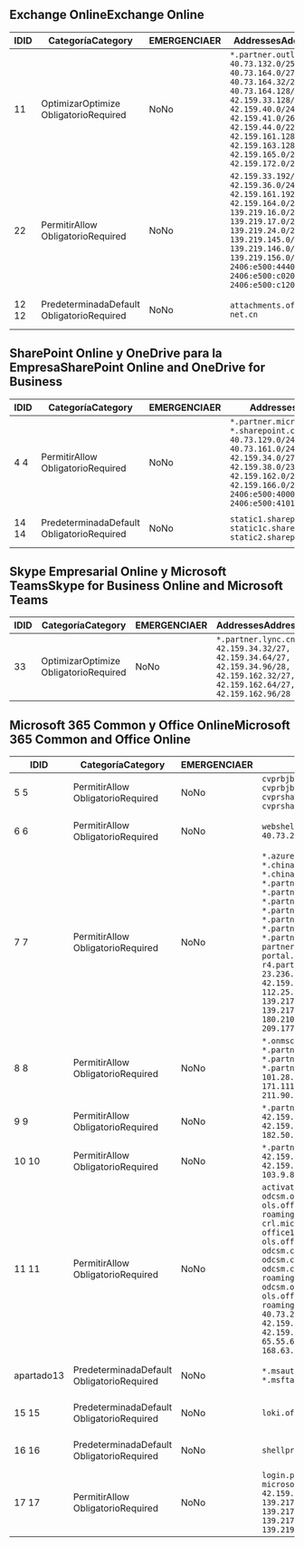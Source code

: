 <!--THIS FILE IS AUTOMATICALLY GENERATED. MANUAL CHANGES WILL BE OVERWRITTEN.-->
<!--Please contact the Office 365 Endpoints team with any questions.-->
<!--China endpoints version 2020033100-->
<!--File generated 2020-03-31 08:00:04.4420-->

## <a name="exchange-online"></a><span data-ttu-id="15603-101">Exchange Online</span><span class="sxs-lookup"><span data-stu-id="15603-101">Exchange Online</span></span>

<span data-ttu-id="15603-102">ID</span><span class="sxs-lookup"><span data-stu-id="15603-102">ID</span></span> | <span data-ttu-id="15603-103">Categoría</span><span class="sxs-lookup"><span data-stu-id="15603-103">Category</span></span> | <span data-ttu-id="15603-104">EMERGENCIA</span><span class="sxs-lookup"><span data-stu-id="15603-104">ER</span></span> | <span data-ttu-id="15603-105">Addresses</span><span class="sxs-lookup"><span data-stu-id="15603-105">Addresses</span></span> | <span data-ttu-id="15603-106">Puertos</span><span class="sxs-lookup"><span data-stu-id="15603-106">Ports</span></span>
-- | -------------------- | -- | ---------------------------------------------------------------------------------------------------------------------------------------------------------------------------------------------------------------------------------------------- | ------------------------
<span data-ttu-id="15603-107">1</span><span class="sxs-lookup"><span data-stu-id="15603-107">1</span></span> | <span data-ttu-id="15603-108">Optimizar</span><span class="sxs-lookup"><span data-stu-id="15603-108">Optimize</span></span><BR><span data-ttu-id="15603-109">Obligatorio</span><span class="sxs-lookup"><span data-stu-id="15603-109">Required</span></span> | <span data-ttu-id="15603-110">No</span><span class="sxs-lookup"><span data-stu-id="15603-110">No</span></span> | `*.partner.outlook.cn`<BR>`40.73.132.0/25, 40.73.164.0/27, 40.73.164.32/28, 40.73.164.128/25, 42.159.33.128/26, 42.159.40.0/24, 42.159.41.0/26, 42.159.44.0/22, 42.159.161.128/26, 42.159.163.128/25, 42.159.165.0/24, 42.159.172.0/22` | <span data-ttu-id="15603-111">**TCP:** 443, 80</span><span class="sxs-lookup"><span data-stu-id="15603-111">**TCP:** 443, 80</span></span>
<span data-ttu-id="15603-112">2</span><span class="sxs-lookup"><span data-stu-id="15603-112">2</span></span> | <span data-ttu-id="15603-113">Permitir</span><span class="sxs-lookup"><span data-stu-id="15603-113">Allow</span></span><BR><span data-ttu-id="15603-114">Obligatorio</span><span class="sxs-lookup"><span data-stu-id="15603-114">Required</span></span> | <span data-ttu-id="15603-115">No</span><span class="sxs-lookup"><span data-stu-id="15603-115">No</span></span> | `42.159.33.192/27, 42.159.36.0/24, 42.159.161.192/27, 42.159.164.0/24, 139.219.16.0/27, 139.219.17.0/24, 139.219.24.0/22, 139.219.145.0/27, 139.219.146.0/24, 139.219.156.0/22, 2406:e500:4440::/43, 2406:e500:c020::/44, 2406:e500:c120::/44` | <span data-ttu-id="15603-116">**TCP:** 25, 443, 53, 80</span><span class="sxs-lookup"><span data-stu-id="15603-116">**TCP:** 25, 443, 53, 80</span></span>
<span data-ttu-id="15603-117">12 </span><span class="sxs-lookup"><span data-stu-id="15603-117">12</span></span> | <span data-ttu-id="15603-118">Predeterminada</span><span class="sxs-lookup"><span data-stu-id="15603-118">Default</span></span><BR><span data-ttu-id="15603-119">Obligatorio</span><span class="sxs-lookup"><span data-stu-id="15603-119">Required</span></span> | <span data-ttu-id="15603-120">No</span><span class="sxs-lookup"><span data-stu-id="15603-120">No</span></span> | `attachments.office365-net.cn` | <span data-ttu-id="15603-121">**TCP:** 443, 80</span><span class="sxs-lookup"><span data-stu-id="15603-121">**TCP:** 443, 80</span></span>

## <a name="sharepoint-online-and-onedrive-for-business"></a><span data-ttu-id="15603-122">SharePoint Online y OneDrive para la Empresa</span><span class="sxs-lookup"><span data-stu-id="15603-122">SharePoint Online and OneDrive for Business</span></span>

<span data-ttu-id="15603-123">ID</span><span class="sxs-lookup"><span data-stu-id="15603-123">ID</span></span> | <span data-ttu-id="15603-124">Categoría</span><span class="sxs-lookup"><span data-stu-id="15603-124">Category</span></span> | <span data-ttu-id="15603-125">EMERGENCIA</span><span class="sxs-lookup"><span data-stu-id="15603-125">ER</span></span> | <span data-ttu-id="15603-126">Addresses</span><span class="sxs-lookup"><span data-stu-id="15603-126">Addresses</span></span> | <span data-ttu-id="15603-127">Puertos</span><span class="sxs-lookup"><span data-stu-id="15603-127">Ports</span></span>
-- | ------------------- | -- | --------------------------------------------------------------------------------------------------------------------------------------------------------------------------------------------------- | ----------------
<span data-ttu-id="15603-128">4 </span><span class="sxs-lookup"><span data-stu-id="15603-128">4</span></span> | <span data-ttu-id="15603-129">Permitir</span><span class="sxs-lookup"><span data-stu-id="15603-129">Allow</span></span><BR><span data-ttu-id="15603-130">Obligatorio</span><span class="sxs-lookup"><span data-stu-id="15603-130">Required</span></span> | <span data-ttu-id="15603-131">No</span><span class="sxs-lookup"><span data-stu-id="15603-131">No</span></span> | `*.partner.microsoftonline.cn, *.sharepoint.cn`<BR>`40.73.129.0/24, 40.73.161.0/24, 42.159.34.0/27, 42.159.38.0/23, 42.159.162.0/27, 42.159.166.0/23, 2406:e500:4000:2::/63, 2406:e500:4101:2::/64` | <span data-ttu-id="15603-132">**TCP:** 443, 80</span><span class="sxs-lookup"><span data-stu-id="15603-132">**TCP:** 443, 80</span></span>
<span data-ttu-id="15603-133">14 </span><span class="sxs-lookup"><span data-stu-id="15603-133">14</span></span> | <span data-ttu-id="15603-134">Predeterminada</span><span class="sxs-lookup"><span data-stu-id="15603-134">Default</span></span><BR><span data-ttu-id="15603-135">Obligatorio</span><span class="sxs-lookup"><span data-stu-id="15603-135">Required</span></span> | <span data-ttu-id="15603-136">No</span><span class="sxs-lookup"><span data-stu-id="15603-136">No</span></span> | `static1.sharepoint.cn, static1c.sharepoint.cn, static2.sharepoint.cn` | <span data-ttu-id="15603-137">**TCP:** 443, 80</span><span class="sxs-lookup"><span data-stu-id="15603-137">**TCP:** 443, 80</span></span>

## <a name="skype-for-business-online-and-microsoft-teams"></a><span data-ttu-id="15603-138">Skype Empresarial Online y Microsoft Teams</span><span class="sxs-lookup"><span data-stu-id="15603-138">Skype for Business Online and Microsoft Teams</span></span>

<span data-ttu-id="15603-139">ID</span><span class="sxs-lookup"><span data-stu-id="15603-139">ID</span></span> | <span data-ttu-id="15603-140">Categoría</span><span class="sxs-lookup"><span data-stu-id="15603-140">Category</span></span> | <span data-ttu-id="15603-141">EMERGENCIA</span><span class="sxs-lookup"><span data-stu-id="15603-141">ER</span></span> | <span data-ttu-id="15603-142">Addresses</span><span class="sxs-lookup"><span data-stu-id="15603-142">Addresses</span></span> | <span data-ttu-id="15603-143">Puertos</span><span class="sxs-lookup"><span data-stu-id="15603-143">Ports</span></span>
-- | -------------------- | -- | -------------------------------------------------------------------------------------------------------------------------------- | ----------------
<span data-ttu-id="15603-144">3</span><span class="sxs-lookup"><span data-stu-id="15603-144">3</span></span> | <span data-ttu-id="15603-145">Optimizar</span><span class="sxs-lookup"><span data-stu-id="15603-145">Optimize</span></span><BR><span data-ttu-id="15603-146">Obligatorio</span><span class="sxs-lookup"><span data-stu-id="15603-146">Required</span></span> | <span data-ttu-id="15603-147">No</span><span class="sxs-lookup"><span data-stu-id="15603-147">No</span></span> | `*.partner.lync.cn`<BR>`42.159.34.32/27, 42.159.34.64/27, 42.159.34.96/28, 42.159.162.32/27, 42.159.162.64/27, 42.159.162.96/28` | <span data-ttu-id="15603-148">**TCP:** 443, 80</span><span class="sxs-lookup"><span data-stu-id="15603-148">**TCP:** 443, 80</span></span>

## <a name="microsoft-365-common-and-office-online"></a><span data-ttu-id="15603-149">Microsoft 365 Common y Office Online</span><span class="sxs-lookup"><span data-stu-id="15603-149">Microsoft 365 Common and Office Online</span></span>

<span data-ttu-id="15603-150">ID</span><span class="sxs-lookup"><span data-stu-id="15603-150">ID</span></span> | <span data-ttu-id="15603-151">Categoría</span><span class="sxs-lookup"><span data-stu-id="15603-151">Category</span></span> | <span data-ttu-id="15603-152">EMERGENCIA</span><span class="sxs-lookup"><span data-stu-id="15603-152">ER</span></span> | <span data-ttu-id="15603-153">Addresses</span><span class="sxs-lookup"><span data-stu-id="15603-153">Addresses</span></span> | <span data-ttu-id="15603-154">Puertos</span><span class="sxs-lookup"><span data-stu-id="15603-154">Ports</span></span>
-- | ------------------- | -- | ---------------------------------------------------------------------------------------------------------------------------------------------------------------------------------------------------------------------------------------------------------------------------------------------------------------------------------------------------------------------------------------------------------------------------------------------------------------------------------------------------------------------------------------------------------------------------------------------------------------------------------------------------------------------------------------------------------------------------------------------------------------------------------------------------------------------------------------------------------------------------- | ----------------
<span data-ttu-id="15603-155">5 </span><span class="sxs-lookup"><span data-stu-id="15603-155">5</span></span> | <span data-ttu-id="15603-156">Permitir</span><span class="sxs-lookup"><span data-stu-id="15603-156">Allow</span></span><BR><span data-ttu-id="15603-157">Obligatorio</span><span class="sxs-lookup"><span data-stu-id="15603-157">Required</span></span> | <span data-ttu-id="15603-158">No</span><span class="sxs-lookup"><span data-stu-id="15603-158">No</span></span> | `cvprbjb101m01.keydelivery.mediaservices.chinacloudapi.cn, cvprbjb101m01.streaming.mediaservices.chinacloudapi.cn, cvprsha101m01.keydelivery.mediaservices.chinacloudapi.cn, cvprsha101m01.streaming.mediaservices.chinacloudapi.cn` | <span data-ttu-id="15603-159">**TCP:** 443, 80</span><span class="sxs-lookup"><span data-stu-id="15603-159">**TCP:** 443, 80</span></span>
<span data-ttu-id="15603-160">6 </span><span class="sxs-lookup"><span data-stu-id="15603-160">6</span></span> | <span data-ttu-id="15603-161">Permitir</span><span class="sxs-lookup"><span data-stu-id="15603-161">Allow</span></span><BR><span data-ttu-id="15603-162">Obligatorio</span><span class="sxs-lookup"><span data-stu-id="15603-162">Required</span></span> | <span data-ttu-id="15603-163">No</span><span class="sxs-lookup"><span data-stu-id="15603-163">No</span></span> | `webshell.suite.partner.microsoftonline.cn`<BR>`40.73.248.8/32, 40.73.252.10/32` | <span data-ttu-id="15603-164">**TCP:** 443, 80</span><span class="sxs-lookup"><span data-stu-id="15603-164">**TCP:** 443, 80</span></span>
<span data-ttu-id="15603-165">7 </span><span class="sxs-lookup"><span data-stu-id="15603-165">7</span></span> | <span data-ttu-id="15603-166">Permitir</span><span class="sxs-lookup"><span data-stu-id="15603-166">Allow</span></span><BR><span data-ttu-id="15603-167">Obligatorio</span><span class="sxs-lookup"><span data-stu-id="15603-167">Required</span></span> | <span data-ttu-id="15603-168">No</span><span class="sxs-lookup"><span data-stu-id="15603-168">No</span></span> | `*.azure-mobile.cn, *.chinacloudapi.cn, *.chinacloudapp.cn, *.chinacloud-mobile.cn, *.chinacloudsites.cn, *.partner.microsoftonline-m.cn, *.partner.microsoftonline-m.net.cn, *.partner.microsoftonline-m-i.cn, *.partner.microsoftonline-m-i.net.cn, *.partner.microsoftonline-p.net.cn, *.partner.microsoftonline-p-i.cn, *.partner.microsoftonline-p-i.net.cn, *.partner.officewebapps.cn, *.windowsazure.cn, partner.outlook.cn, portal.partner.microsoftonline.cdnsvc.com, r4.partner.outlook.cn`<BR>`23.236.126.0/24, 42.159.224.122/32, 42.159.233.91/32, 42.159.237.146/32, 42.159.238.120/32, 58.68.168.0/24, 112.25.33.0/24, 123.150.49.0/24, 125.65.247.0/24, 139.217.17.219/32, 139.217.19.156/32, 139.217.21.3/32, 139.217.25.244/32, 171.107.84.0/24, 180.210.232.0/24, 180.210.234.0/24, 209.177.86.0/24, 209.177.90.0/24, 209.177.94.0/24, 222.161.226.0/24` | <span data-ttu-id="15603-169">**TCP:** 443, 80</span><span class="sxs-lookup"><span data-stu-id="15603-169">**TCP:** 443, 80</span></span>
<span data-ttu-id="15603-170">8 </span><span class="sxs-lookup"><span data-stu-id="15603-170">8</span></span> | <span data-ttu-id="15603-171">Permitir</span><span class="sxs-lookup"><span data-stu-id="15603-171">Allow</span></span><BR><span data-ttu-id="15603-172">Obligatorio</span><span class="sxs-lookup"><span data-stu-id="15603-172">Required</span></span> | <span data-ttu-id="15603-173">No</span><span class="sxs-lookup"><span data-stu-id="15603-173">No</span></span> | `*.onmschina.cn, *.partner.microsoftonline.net.cn, *.partner.microsoftonline-i.cn, *.partner.microsoftonline-i.net.cn, *.partner.office365.cn`<BR>`101.28.252.0/24, 115.231.150.0/24, 123.235.32.0/24, 171.111.154.0/24, 175.6.10.0/24, 180.210.229.0/24, 211.90.28.0/24` | <span data-ttu-id="15603-174">**TCP:** 443, 80</span><span class="sxs-lookup"><span data-stu-id="15603-174">**TCP:** 443, 80</span></span>
<span data-ttu-id="15603-175">9 </span><span class="sxs-lookup"><span data-stu-id="15603-175">9</span></span> | <span data-ttu-id="15603-176">Permitir</span><span class="sxs-lookup"><span data-stu-id="15603-176">Allow</span></span><BR><span data-ttu-id="15603-177">Obligatorio</span><span class="sxs-lookup"><span data-stu-id="15603-177">Required</span></span> | <span data-ttu-id="15603-178">No</span><span class="sxs-lookup"><span data-stu-id="15603-178">No</span></span> | `*.partner.microsoftonline-p.cn`<BR>`42.159.4.68/32, 42.159.4.200/32, 42.159.7.156/32, 42.159.132.138/32, 42.159.133.17/32, 42.159.135.78/32, 182.50.87.0/24` | <span data-ttu-id="15603-179">**TCP:** 443, 80</span><span class="sxs-lookup"><span data-stu-id="15603-179">**TCP:** 443, 80</span></span>
<span data-ttu-id="15603-180">10  </span><span class="sxs-lookup"><span data-stu-id="15603-180">10</span></span> | <span data-ttu-id="15603-181">Permitir</span><span class="sxs-lookup"><span data-stu-id="15603-181">Allow</span></span><BR><span data-ttu-id="15603-182">Obligatorio</span><span class="sxs-lookup"><span data-stu-id="15603-182">Required</span></span> | <span data-ttu-id="15603-183">No</span><span class="sxs-lookup"><span data-stu-id="15603-183">No</span></span> | `*.partner.microsoftonline.cn`<BR>`42.159.4.68/32, 42.159.4.200/32, 42.159.7.156/32, 42.159.132.138/32, 42.159.133.17/32, 42.159.135.78/32, 103.9.8.0/22` | <span data-ttu-id="15603-184">**TCP:** 443, 80</span><span class="sxs-lookup"><span data-stu-id="15603-184">**TCP:** 443, 80</span></span>
<span data-ttu-id="15603-185">11 </span><span class="sxs-lookup"><span data-stu-id="15603-185">11</span></span> | <span data-ttu-id="15603-186">Permitir</span><span class="sxs-lookup"><span data-stu-id="15603-186">Allow</span></span><BR><span data-ttu-id="15603-187">Obligatorio</span><span class="sxs-lookup"><span data-stu-id="15603-187">Required</span></span> | <span data-ttu-id="15603-188">No</span><span class="sxs-lookup"><span data-stu-id="15603-188">No</span></span> | `activation.sls.microsoft.com, bjb-odcsm.officeapps.partner.office365.cn, bjb-ols.officeapps.partner.office365.cn, bjb-roaming.officeapps.partner.office365.cn, crl.microsoft.com, odc.officeapps.live.com, office15client.microsoft.com, officecdn.microsoft.com, ols.officeapps.partner.office365.cn, osi-prod-bjb01-odcsm.chinacloudapp.cn, osiprod-scus01-odcsm.cloudapp.net, osi-prod-sha01-odcsm.chinacloudapp.cn, roaming.officeapps.partner.office365.cn, sha-odcsm.officeapps.partner.office365.cn, sha-ols.officeapps.partner.office365.cn, sha-roaming.officeapps.partner.office365.cn`<BR>`40.73.248.0/21, 42.159.4.45/32, 42.159.4.50/32, 42.159.4.225/32, 42.159.7.13/32, 42.159.132.73/32, 42.159.132.74/32, 42.159.132.75/32, 65.52.98.231/32, 65.55.69.140/32, 65.55.227.140/32, 70.37.81.47/32, 168.63.252.62/32` | <span data-ttu-id="15603-189">**TCP:** 443, 80</span><span class="sxs-lookup"><span data-stu-id="15603-189">**TCP:** 443, 80</span></span>
<span data-ttu-id="15603-190">apartado</span><span class="sxs-lookup"><span data-stu-id="15603-190">13</span></span> | <span data-ttu-id="15603-191">Predeterminada</span><span class="sxs-lookup"><span data-stu-id="15603-191">Default</span></span><BR><span data-ttu-id="15603-192">Obligatorio</span><span class="sxs-lookup"><span data-stu-id="15603-192">Required</span></span> | <span data-ttu-id="15603-193">No</span><span class="sxs-lookup"><span data-stu-id="15603-193">No</span></span> | `*.msauth.cn, *.msauthimages.cn, *.msftauth.cn, *.msftauthimages.cn` | <span data-ttu-id="15603-194">**TCP:** 443, 80</span><span class="sxs-lookup"><span data-stu-id="15603-194">**TCP:** 443, 80</span></span>
<span data-ttu-id="15603-195">15 </span><span class="sxs-lookup"><span data-stu-id="15603-195">15</span></span> | <span data-ttu-id="15603-196">Predeterminada</span><span class="sxs-lookup"><span data-stu-id="15603-196">Default</span></span><BR><span data-ttu-id="15603-197">Obligatorio</span><span class="sxs-lookup"><span data-stu-id="15603-197">Required</span></span> | <span data-ttu-id="15603-198">No</span><span class="sxs-lookup"><span data-stu-id="15603-198">No</span></span> | `loki.office365.cn` | <span data-ttu-id="15603-199">**TCP:** 443</span><span class="sxs-lookup"><span data-stu-id="15603-199">**TCP:** 443</span></span>
<span data-ttu-id="15603-200">16 </span><span class="sxs-lookup"><span data-stu-id="15603-200">16</span></span> | <span data-ttu-id="15603-201">Predeterminada</span><span class="sxs-lookup"><span data-stu-id="15603-201">Default</span></span><BR><span data-ttu-id="15603-202">Obligatorio</span><span class="sxs-lookup"><span data-stu-id="15603-202">Required</span></span> | <span data-ttu-id="15603-203">No</span><span class="sxs-lookup"><span data-stu-id="15603-203">No</span></span> | `shellprod.msocdn.com` | <span data-ttu-id="15603-204">**TCP:** 443</span><span class="sxs-lookup"><span data-stu-id="15603-204">**TCP:** 443</span></span>
<span data-ttu-id="15603-205">17 </span><span class="sxs-lookup"><span data-stu-id="15603-205">17</span></span> | <span data-ttu-id="15603-206">Permitir</span><span class="sxs-lookup"><span data-stu-id="15603-206">Allow</span></span><BR><span data-ttu-id="15603-207">Obligatorio</span><span class="sxs-lookup"><span data-stu-id="15603-207">Required</span></span> | <span data-ttu-id="15603-208">No</span><span class="sxs-lookup"><span data-stu-id="15603-208">No</span></span> | `login.partner.microsoftonline.cn, microsoftgraph.chinacloudapi.cn`<BR>`42.159.87.106/32, 42.159.92.96/32, 139.217.115.121/32, 139.217.118.25/32, 139.217.118.46/32, 139.217.118.54/32, 139.217.228.95/32, 139.217.231.198/32, 139.217.231.208/32, 139.217.231.219/32, 139.219.132.56/32, 139.219.133.182/32` | <span data-ttu-id="15603-209">**TCP:** 443, 80</span><span class="sxs-lookup"><span data-stu-id="15603-209">**TCP:** 443, 80</span></span>
